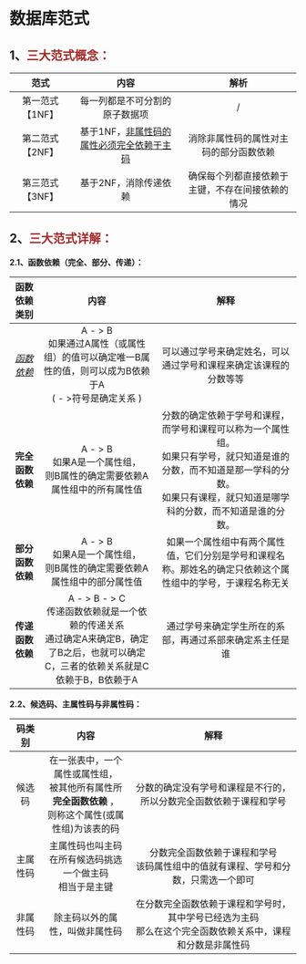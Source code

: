 # 数据库范式

## 1、<span style="color:brown">三大范式概念：</span>

|      范式       |                       内容                       |                       解析                       |
| :-------------: | :----------------------------------------------: | :----------------------------------------------: |
| 第一范式【1NF】 |          每一列都是不可分割的原子数据项          |                        /                         |
| 第二范式【2NF】 | 基于1NF，<u>非属性码的属性必须完全依赖于主码</u> |      消除非属性码的属性对主码的部分函数依赖      |
| 第三范式【3NF】 |              基于2NF，消除传递依赖               | 确保每个列都直接依赖于主键，不存在间接依赖的情况 |



## 2、<span style="color:brown">三大范式详解：</span>

**2.1、函数依赖（完全、部分、传递）：**

|   函数依赖类别    |                             内容                             |                             解释                             |
| :---------------: | :----------------------------------------------------------: | :----------------------------------------------------------: |
| <u>*函数依赖*</u> | A - > B<br>如果通过A属性（或属性组）的值可以确定唯一B属性的值，则可以成为B依赖于A<br>( - >符号是确定关系 ) | 可以通过学号来确定姓名，可以通过学号和课程来确定该课程的分数等等 |
| **完全函数依赖**  | A - > B<br>如果A是一个属性组，<br>则B属性的确定需要依赖A属性组中的所有属性值 | 分数的确定依赖于学号和课程，而学号和课程可以称为一个属性组。<br>如果只有学号，就只知道是谁的分数，而不知道是那一学科的分数。<br>如果只有课程，就只知道是哪学科的分数，而不知道是谁的分数。 |
| **部分函数依赖**  | A - > B<br>如果A是一个属性组，<br>则B属性的确定需要依赖A属性组中的部分属性值 | 如果一个属性组中有两个属性值，它们分别是学号和课程名称。那姓名的确定只依赖这个属性组中的学号，于课程名称无关 |
| **传递函数依赖**  | A - > B - > C<br>传递函数依赖就是一个依赖的传递关系<br/>通过确定A来确定B，确定了B之后，也就可以确定C，三者的依赖关系就是C依赖于B，B依赖于A |   通过学号来确定学生所在的系部，再通过系部来确定系主任是谁   |

**2.2、候选码、主属性码与非属性码：**

|  码类别  |                             内容                             |                             解释                             |
| :------: | :----------------------------------------------------------: | :----------------------------------------------------------: |
|  候选码  | 在一张表中，一个属性或属性组，<br>被其他所有属性所**完全函数依赖** ，<br>则称这个属性(或属性组)为该表的码 | 分数的确定没有学号和课程是不行的，所以分数完全函数依赖于课程和学号 |
| 主属性码 | 主属性码也叫主码<br>在所有候选码挑选一个做主码<br>相当于是主键 | 分数完全函数依赖于课程和学号<br>该码属性组中的值就有课程、学号和分数，只需选一个即可 |
| 非属性码 |                除主码以外的属性，叫做非属性码                | 在分数完全函数依赖于课程和学号时，其中学号已经选为主码<br>那么在这个完全函数依赖关系中，课程和分数是非属性码 |
